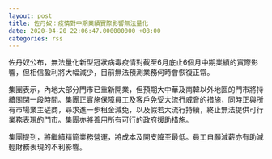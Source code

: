 ```yaml
---
layout: post
title: 佐丹奴：疫情對中期業績實際影響無法量化
date: 2020-04-20 22:06:47.000000000 +08:00
categories: rss
---
```


佐丹奴公布，無法量化新型冠狀病毒疫情對截至6月底止6個月中期業績的實際影響，但相信盈利將大幅減少，目前無法預測業務何時會恢復正常。

集團表示，內地大部分門市已重新開業，但預期大中華及南韓以外地區的門市將持續關閉一段時間。集團正實施保障員工及客戶免受大流行威脅的措施，同時正與所有市場業主磋商，尋求進一步租金減免，以及假若大流行持續，終止無法提供可行業務表現的門市。集團亦將善用所有可行的政府援助措施。

集團提到，將繼續精簡業務營運，將成本及開支降至最低。員工自願減薪亦有助減輕財務表現的不利影響。
